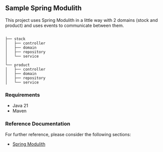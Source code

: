 ## Sample Spring Modulith

This project uses Spring Modulith in a little way with 2 domains (stock and product) and uses events to communicate between them.

```

├── stock
│   ├── controller
│   ├── domain
│   ├── repository
│   └── service
│
└── product
│   ├── controller
│   ├── domain
│   ├── repository
│   └── service
```

### Requirements

* Java 21
* Maven

### Reference Documentation

For further reference, please consider the following sections:

* [Spring Modulith](https://docs.spring.io/spring-modulith/reference/)

